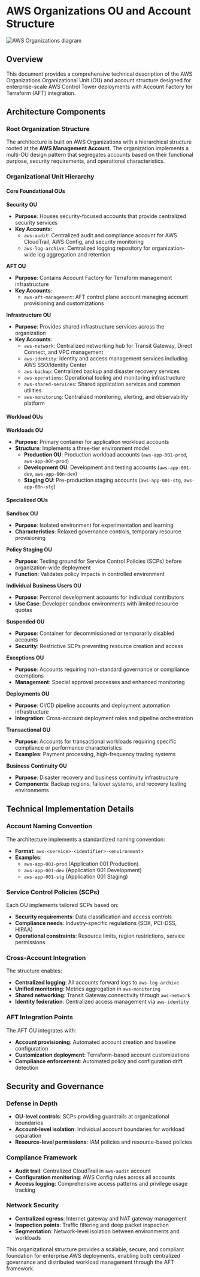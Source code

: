 # AWS Organizations OU and Account Structure

![AWS Organizations diagram](../static/aws-org-account-structure.jpg)

## Overview

This document provides a comprehensive technical description of the AWS Organizations Organizational Unit (OU) and account structure designed for enterprise-scale AWS Control Tower deployments with Account Factory for Terraform (AFT) integration.

## Architecture Components

### Root Organization Structure

The architecture is built on AWS Organizations with a hierarchical structure rooted at the **AWS Management Account**. The organization implements a multi-OU design pattern that segregates accounts based on their functional purpose, security requirements, and operational characteristics.

### Organizational Unit Hierarchy

#### Core Foundational OUs

**Security OU**
- **Purpose**: Houses security-focused accounts that provide centralized security services
- **Key Accounts**:
  - `aws-audit`: Centralized audit and compliance account for AWS CloudTrail, AWS Config, and security monitoring
  - `aws-log-archive`: Centralized logging repository for organization-wide log aggregation and retention

**AFT OU**
- **Purpose**: Contains Account Factory for Terraform management infrastructure
- **Key Accounts**:
  - `aws-aft-management`: AFT control plane account managing account provisioning and customizations

**Infrastructure OU**
- **Purpose**: Provides shared infrastructure services across the organization
- **Key Accounts**:
  - `aws-network`: Centralized networking hub for Transit Gateway, Direct Connect, and VPC management
  - `aws-identity`: Identity and access management services including AWS SSO/Identity Center
  - `aws-backup`: Centralized backup and disaster recovery services
  - `aws-operations`: Operational tooling and monitoring infrastructure
  - `aws-shared-services`: Shared application services and common utilities
  - `aws-monitoring`: Centralized monitoring, alerting, and observability platform

#### Workload OUs

**Workloads OU**
- **Purpose**: Primary container for application workload accounts
- **Structure**: Implements a three-tier environment model:
  - **Production OU**: Production workload accounts (`aws-app-001-prod`, `aws-app-00n-prod`)
  - **Development OU**: Development and testing accounts (`aws-app-001-dev`, `aws-app-00n-dev`)
  - **Staging OU**: Pre-production staging accounts (`aws-app-001-stg`, `aws-app-00n-stg`)

#### Specialized OUs

**Sandbox OU**
- **Purpose**: Isolated environment for experimentation and learning
- **Characteristics**: Relaxed governance controls, temporary resource provisioning

**Policy Staging OU**
- **Purpose**: Testing ground for Service Control Policies (SCPs) before organization-wide deployment
- **Function**: Validates policy impacts in controlled environment

**Individual Business Users OU**
- **Purpose**: Personal development accounts for individual contributors
- **Use Case**: Developer sandbox environments with limited resource quotas

**Suspended OU**
- **Purpose**: Container for decommissioned or temporarily disabled accounts
- **Security**: Restrictive SCPs preventing resource creation and access

**Exceptions OU**
- **Purpose**: Accounts requiring non-standard governance or compliance exemptions
- **Management**: Special approval processes and enhanced monitoring

**Deployments OU**
- **Purpose**: CI/CD pipeline accounts and deployment automation infrastructure
- **Integration**: Cross-account deployment roles and pipeline orchestration

**Transactional OU**
- **Purpose**: Accounts for transactional workloads requiring specific compliance or performance characteristics
- **Examples**: Payment processing, high-frequency trading systems

**Business Continuity OU**
- **Purpose**: Disaster recovery and business continuity infrastructure
- **Components**: Backup regions, failover systems, and recovery testing environments

## Technical Implementation Details

### Account Naming Convention

The architecture implements a standardized naming convention:
- **Format**: `aws-<service>-<identifier>-<environment>`
- **Examples**: 
  - `aws-app-001-prod` (Application 001 Production)
  - `aws-app-001-dev` (Application 001 Development)
  - `aws-app-001-stg` (Application 001 Staging)

### Service Control Policies (SCPs)

Each OU implements tailored SCPs based on:
- **Security requirements**: Data classification and access controls
- **Compliance needs**: Industry-specific regulations (SOX, PCI-DSS, HIPAA)
- **Operational constraints**: Resource limits, region restrictions, service permissions

### Cross-Account Integration

The structure enables:
- **Centralized logging**: All accounts forward logs to `aws-log-archive`
- **Unified monitoring**: Metrics aggregation in `aws-monitoring`
- **Shared networking**: Transit Gateway connectivity through `aws-network`
- **Identity federation**: Centralized access management via `aws-identity`

### AFT Integration Points

The AFT OU integrates with:
- **Account provisioning**: Automated account creation and baseline configuration
- **Customization deployment**: Terraform-based account customizations
- **Compliance enforcement**: Automated policy and configuration drift detection

## Security and Governance

### Defense in Depth

- **OU-level controls**: SCPs providing guardrails at organizational boundaries
- **Account-level isolation**: Individual account boundaries for workload separation
- **Resource-level permissions**: IAM policies and resource-based policies

### Compliance Framework

- **Audit trail**: Centralized CloudTrail in `aws-audit` account
- **Configuration monitoring**: AWS Config rules across all accounts
- **Access logging**: Comprehensive access patterns and privilege usage tracking

### Network Security

- **Centralized egress**: Internet gateway and NAT gateway management
- **Inspection points**: Traffic filtering and deep packet inspection
- **Segmentation**: Network-level isolation between environments and workloads

This organizational structure provides a scalable, secure, and compliant foundation for enterprise AWS deployments, enabling both centralized governance and distributed workload management through the AFT framework.
